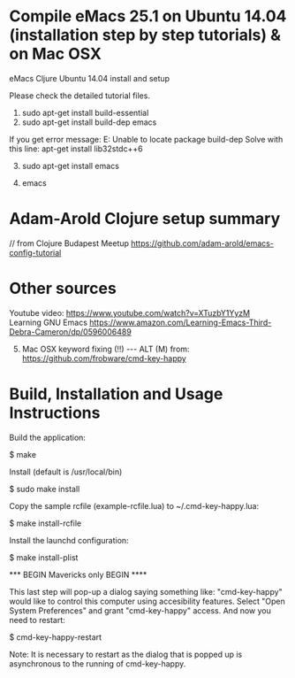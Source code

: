 # Compile eMacs 25.1 on Ubuntu 14.04 (installation step by step tutorials) & on Mac OSX
eMacs Cljure Ubuntu 14.04 install and setup

Please check the detailed tutorial files.


1) sudo apt-get install build-essential
2) sudo apt-get install build-dep emacs

If you get error message: E: Unable to locate package build-dep
Solve with this line: apt-get install lib32stdc++6 

3) sudo apt-get install emacs

4) emacs

# Adam-Arold Clojure setup summary 
// from Clojure Budapest Meetup
https://github.com/adam-arold/emacs-config-tutorial


# Other sources
Youtube video: https://www.youtube.com/watch?v=XTuzbY1YyzM </br>
Learning GNU Emacs https://www.amazon.com/Learning-Emacs-Third-Debra-Cameron/dp/0596006489

5) Mac OSX keyword fixing (!!) --- ALT (M)
from: https://github.com/frobware/cmd-key-happy

Build, Installation and Usage Instructions
==========================================

Build the application:

  $ make

Install (default is /usr/local/bin)

  $ sudo make install

Copy the sample rcfile (example-rcfile.lua) to ~/.cmd-key-happy.lua:

  $ make install-rcfile

Install the launchd configuration:

  $ make install-plist

*** BEGIN Mavericks only BEGIN ****

This last step will pop-up a dialog saying something like:
"cmd-key-happy" would like to control this computer using accesibility
features. Select "Open System Preferences" and grant "cmd-key-happy"
access.  And now you need to restart:

  $ cmd-key-happy-restart

Note: It is necessary to restart as the dialog that is popped up is
asynchronous to the running of cmd-key-happy.
